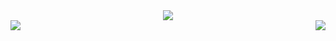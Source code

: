 
<div align="center">
	<a href="https://www.youtube.com/watch?v=JhuaYitvAaw">
		 <img src="https://user-images.githubusercontent.com/77577746/149295795-2f85be53-922c-4bd6-87d2-1e13c869ab6f.gif" />
	</a>
</div>
	<a href="https://discord.com/users/368399721494216706" >  
  		<img src="https://lanyard-profile-readme.vercel.app/api/368399721494216706"  align="right"/>  
	</a>  
<a href="https://github.com/kyrie25">
	<img src="https://github-readme-stats.vercel.app/api?username=kyrie25&show_icons=true&theme=react&include_all_commits=true&count_private=true&custom_title=Kyrie's GitHub Stats" align="left" />
	</a>
